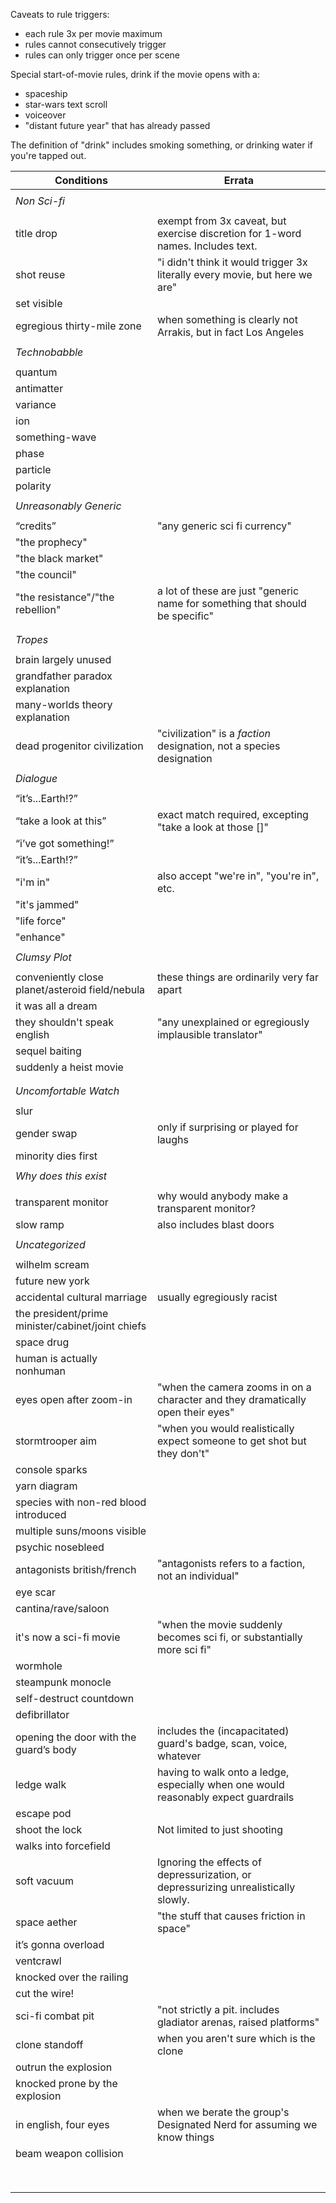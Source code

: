 Caveats to rule triggers:
- each rule 3x per movie maximum
- rules cannot consecutively trigger
- rules can only trigger once per scene

Special start-of-movie rules, drink if the movie opens with a:
- spaceship
- star-wars text scroll
- voiceover
- "distant future year" that has already passed

The definition of "drink" includes smoking something, or drinking water if you're tapped out.


|                    Conditions                     |                                        Errata                                       |
| ------------------------------------------------- | ----------------------------------------------------------------------------------- |
|                                                   |                                                                                     |
| *Non Sci-fi*                                      |                                                                                     |
|                                                   |                                                                                     |
| title drop                                        | exempt from 3x caveat, but exercise discretion for 1-word names. Includes text.     |
| shot reuse                                        | "i didn't think it would trigger 3x literally every movie, but here we are"         |
| set visible                                       |                                                                                     |
| egregious thirty-mile zone                        | when something is clearly not Arrakis, but in fact Los Angeles                      |
|                                                   |                                                                                     |
| *Technobabble*                                    |                                                                                     |
|                                                   |                                                                                     |
| quantum                                           |                                                                                     |
| antimatter                                        |                                                                                     |
| variance                                          |                                                                                     |
| ion                                               |                                                                                     |
| something-wave                                    |                                                                                     |
| phase                                             |                                                                                     |
| particle                                          |                                                                                     |
| polarity                                          |                                                                                     |
|                                                   |                                                                                     |
| *Unreasonably Generic*                            |                                                                                     |
|                                                   |                                                                                     |
| “credits”                                         | "any generic sci fi currency"                                                       |
| "the prophecy"                                    |                                                                                     |
| "the black market"                                |                                                                                     |
| "the council"                                     |                                                                                     |
| "the resistance"/"the rebellion"                  | a lot of these are just "generic name for something that should be specific"        |
|                                                   |                                                                                     |
|                                                   |                                                                                     |
| *Tropes*                                          |                                                                                     |
|                                                   |                                                                                     |
| brain largely unused                              |                                                                                     |
| grandfather paradox explanation                   |                                                                                     |
| many-worlds theory explanation                    |                                                                                     |
| dead progenitor civilization                      | "civilization" is a *faction* designation, not a species designation                |
|                                                   |                                                                                     |
| *Dialogue*                                        |                                                                                     |
|                                                   |                                                                                     |
| “it’s...Earth!?”                                  |                                                                                     |
| “take a look at this”                             | exact match required, excepting "take a look at those []"                           |
| “i’ve got something!”                             |                                                                                     |
| “it’s...Earth!?”                                  |                                                                                     |
| "i'm in"                                          | also accept "we're in", "you're in", etc.                                           |
| "it's jammed"                                     |                                                                                     |
| "life force"                                      |                                                                                     |
| "enhance"                                         |                                                                                     |
|                                                   |                                                                                     |
| *Clumsy Plot*                                     |                                                                                     |
|                                                   |                                                                                     |
| conveniently close planet/asteroid field/nebula   | these things are ordinarily very far apart                                          |
| it was all a dream                                |                                                                                     |
| they shouldn't speak english                      | "any unexplained or egregiously implausible translator"                             |
| sequel baiting                                    |                                                                                     |
| suddenly a heist movie                            |                                                                                     |
|                                                   |                                                                                     |
|                                                   |                                                                                     |
| *Uncomfortable Watch*                             |                                                                                     |
|                                                   |                                                                                     |
| slur                                              |                                                                                     |
| gender swap                                       | only if surprising or played for laughs                                             |
| minority dies first                               |                                                                                     |
|                                                   |                                                                                     |
| *Why does this exist*                             |                                                                                     |
|                                                   |                                                                                     |
| transparent monitor                               | why would anybody make a transparent monitor?                                       |
| slow ramp                                         | also includes blast doors                                                           |
|                                                   |                                                                                     |
| *Uncategorized*                                   |                                                                                     |
|                                                   |                                                                                     |
| wilhelm scream                                    |                                                                                     |
| future new york                                   |                                                                                     |
| accidental cultural marriage                      | usually egregiously racist                                                          |
| the president/prime minister/cabinet/joint chiefs |                                                                                     |
| space drug                                        |                                                                                     |
| human is actually nonhuman                        |                                                                                     |
| eyes open after zoom-in                           | "when the camera zooms in on a character and they dramatically open their eyes"     |
| stormtrooper aim                                  | "when you would realistically expect someone to get shot but they don't"            |
| console sparks                                    |                                                                                     |
| yarn diagram                                      |                                                                                     |
| species with non-red blood introduced             |                                                                                     |
| multiple suns/moons visible                       |                                                                                     |
| psychic nosebleed                                 |                                                                                     |
| antagonists british/french                        | "antagonists refers to a faction, not an individual"                                |
| eye scar                                          |                                                                                     |
| cantina/rave/saloon                               |                                                                                     |
| it's now a sci-fi movie                           | "when the movie suddenly becomes sci fi, or substantially more sci fi"              |
| wormhole                                          |                                                                                     |
| steampunk monocle                                 |                                                                                     |
| self-destruct countdown                           |                                                                                     |
| defibrillator                                     |                                                                                     |
| opening the door with the guard’s body            | includes the (incapacitated) guard's badge, scan, voice, whatever                   |
| ledge walk                                        | having to walk onto a ledge, especially when one would reasonably expect guardrails |
| escape pod                                        |                                                                                     |
| shoot the lock                                    | Not limited to just shooting                                                        |
| walks into forcefield                             |                                                                                     |
| soft vacuum                                       | Ignoring the effects of depressurization, or depressurizing unrealistically slowly. |
| space aether                                      | "the stuff that causes friction in space"                                           |
| it’s gonna overload                               |                                                                                     |
| ventcrawl                                         |                                                                                     |
| knocked over the railing                          |                                                                                     |
| cut the wire!                                     |                                                                                     |
| sci-fi combat pit                                 | "not strictly a pit. includes gladiator arenas, raised platforms"                   |
| clone standoff                                    | when you aren't sure which is the clone                                             |
| outrun the explosion                              |                                                                                     |
| knocked prone by the explosion                    |                                                                                     |
| in english, four eyes                             | when we berate the group's Designated Nerd for assuming we know things              |
| beam weapon collision                             |                                                                                     |
|                                                   |                                                                                     |
|                                                   |                                                                                     |
|                                                   |                                                                                     |
|                                                   |                                                                                     |
|                                                   |                                                                                     |
|                                                   |                                                                                     |
|                                                   |                                                                                     |
|                                                   |                                                                                     |

